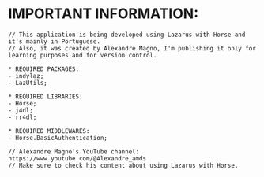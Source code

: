 # IMPORTANT INFORMATION:

	// This application is being developed using Lazarus with Horse and it's mainly in Portuguese.
	// Also, it was created by Alexandre Magno, I'm publishing it only for learning purposes and for version control.
	
	* REQUIRED PACKAGES:
	- indylaz;
	- LazUtils;
	
	* REQUIRED LIBRARIES:
	- Horse;
	- j4dl;
	- rr4dl;
	
	* REQUIRED MIDDLEWARES:
	- Horse.BasicAuthentication;
	
	// Alexandre Magno's YouTube channel: https://www.youtube.com/@Alexandre_amds
	// Make sure to check his content about using Lazarus with Horse.